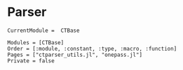 # Parser

```@meta
CurrentModule =  CTBase
```

```@autodocs
Modules = [CTBase]
Order = [:module, :constant, :type, :macro, :function]
Pages = ["ctparser_utils.jl", "onepass.jl"]
Private = false
```
